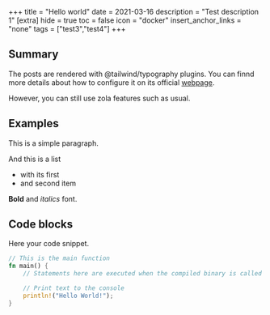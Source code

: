 +++
title = "Hello world"
date = 2021-03-16
description = "Test description 1"
[extra]
hide = true 
toc = false
icon = "docker"
insert_anchor_links = "none"
tags = ["test3","test4"]
+++

## Summary

The posts are rendered with @tailwind/typography plugins.
You can finnd more details about how to configure it on its official [webpage](https://tailwindcss.com/docs/typography-plugin).

However, you can still use zola features such as usual.

## Examples

This is a simple paragraph.

And this is a list
- with its first
- and second item


**Bold** and *italics* font.

## Code blocks

Here your code snippet.

```rust
// This is the main function
fn main() {
    // Statements here are executed when the compiled binary is called

    // Print text to the console
    println!("Hello World!");
}
```
